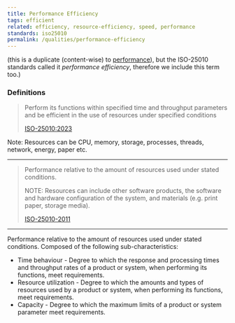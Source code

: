 ```yaml
---
title: Performance Efficiency
tags: efficient
related: efficiency, resource-efficiency, speed, performance
standards: iso25010
permalink: /qualities/performance-efficiency
---
```


(this is a duplicate (content-wise) to [performance](/qualities/performance)), but the ISO-25010 standards called it _performance efficiency_, therefore we include this term too.)


### Definitions

>Perform its functions within specified time and throughput parameters and be efficient in the use of resources under specified conditions
>
>[ISO-25010:2023](/references/#iso-25010-2023)


Note: Resources can be CPU, memory, storage, processes, threads, network, energy, paper etc. 

<hr class="with-no-margin"/>

>Performance relative to the amount of resources used under stated conditions.
>
>NOTE: Resources can include other software products, the software and hardware configuration of the system, and materials (e.g. print paper, storage media).
>
>[ISO-25010-2011](/references/#iso-25010-2011)
<hr class="with-no-margin"/>

Performance relative to the amount of resources used under stated conditions. 
Composed of the following sub-characteristics:

* Time behaviour - Degree to which the response and processing times and throughput rates of a product or system, when performing its functions, meet requirements.
* Resource utilization - Degree to which the amounts and types of resources used by a product or system, when performing its functions, meet requirements.
* Capacity - Degree to which the maximum limits of a product or system parameter meet requirements.

